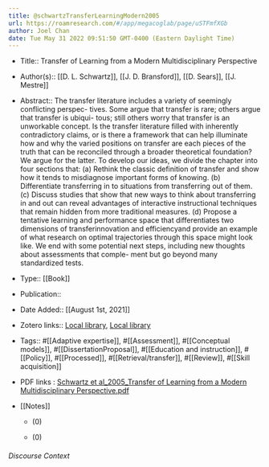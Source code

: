 ```yaml
---
title: @schwartzTransferLearningModern2005
url: https://roamresearch.com/#/app/megacoglab/page/uSTFmfXGb
author: Joel Chan
date: Tue May 31 2022 09:51:50 GMT-0400 (Eastern Daylight Time)
---
```


- Title:: Transfer of Learning from a Modern Multidisciplinary Perspective
- Author(s):: [[D. L. Schwartz]], [[J. D. Bransford]], [[D. Sears]], [[J. Mestre]]
- Abstract:: The transfer literature includes a variety of seemingly conflicting perspec- tives. Some argue that transfer is rare; others argue that transfer is ubiqui- tous; still others worry that transfer is an unworkable concept. Is the transfer literature filled with inherently contradictory claims, or is there a framework that can help illuminate how and why the varied positions on transfer are each pieces of the truth that can be reconciled through a broader theoretical foundation? We argue for the latter. To develop our ideas, we divide the chapter into four sections that: (a) Rethink the classic definition of transfer and show how it tends to misdiagnose important forms of knowing. (b) Differentiate transferring in to situations from transferring out of them. (c) Discuss studies that show that new ways to think about transferring in and out can reveal advantages of interactive instructional techniques that remain hidden from more traditional measures. (d) Propose a tentative learning and performance space that differentiates two dimensions of transferinnovation and efficiencyand provide an example of what research on optimal trajectories through this space might look like. We end with some potential next steps, including new thoughts about assessments that comple- ment but go beyond many standardized tests.
- Type:: [[Book]]
- Publication::
- Date Added:: [[August 1st, 2021]]
- Zotero links:: [Local library](zotero://select/groups/2451508/items/RG3RGBLX), [Local library](https://www.zotero.org/groups/2451508/items/RG3RGBLX)
- Tags:: #[[Adaptive expertise]], #[[Assessment]], #[[Conceptual models]], #[[DissertationProposal]], #[[Education and instruction]], #[[Policy]], #[[Processed]], #[[Retrieval/transfer]], #[[Review]], #[[Skill acquisition]]
- PDF links : [Schwartz et al_2005_Transfer of Learning from a Modern Multidisciplinary Perspective.pdf](zotero://open-pdf/groups/2451508/items/PU9J3XB7)
- [[Notes]]

    - (0)

    - (0)

###### Discourse Context


